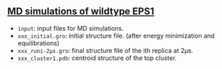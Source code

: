 ## [MD simulations of wildtype EPS1](../MD_wildtype-EPS1)
- `input`: input files for MD simulations.
- `xxx_initial.gro`: initial structure file. (after energy minimization and equilibrations)
- `xxx_runi-2μs.gro`: final structure file of the ith replica at 2μs.
- `xxx_cluster1.pdb`: centroid structure of the top cluster.
